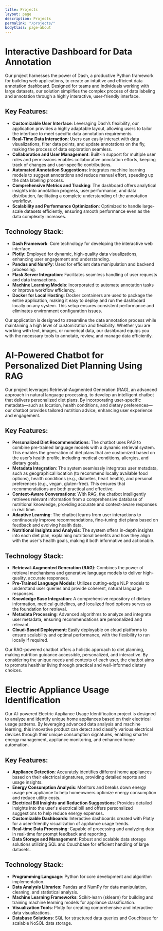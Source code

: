 ```yaml
---
title: Projects
layout: page
description: Projects
permalink: "/projects/"
bodyClass: page-about
---
```






# Interactive Dashboard for Data Annotation
Our project harnesses the power of Dash, a productive Python framework for building web applications, to create an intuitive and efficient data annotation dashboard. Designed for teams and individuals working with large datasets, our solution simplifies the complex process of data labeling and annotation through a highly interactive, user-friendly interface.

## Key Features:
- **Customizable User Interface**: Leveraging Dash’s flexibility, our application provides a highly adaptable layout, allowing users to tailor the interface to meet specific data annotation requirements.
- **Real-Time Data Interaction**: Users can easily interact with data visualizations, filter data points, and update annotations on the fly, making the process of data exploration seamless.
- **Collaboration and User Management**: Built-in support for multiple user roles and permissions enables collaborative annotation efforts, keeping track of changes and user-specific contributions.
- **Automated Annotation Suggestions**: Integrates machine learning models to suggest annotations and reduce manual effort, speeding up the data labeling process.
- **Comprehensive Metrics and Tracking**: The dashboard offers analytical insights into annotation progress, user performance, and data distribution, facilitating a complete understanding of the annotation workflow.
- **Scalability and Performance Optimization**: Optimized to handle large-scale datasets efficiently, ensuring smooth performance even as the data complexity increases.

## Technology Stack:
- **Dash Framework**: Core technology for developing the interactive web interface.
- **Plotly**: Employed for dynamic, high-quality data visualizations, enhancing user engagement and understanding.
- **Pandas and NumPy**: Used for efficient data manipulation and backend processing.
- **Flask Server Integration**: Facilitates seamless handling of user requests and data transactions.
- **Machine Learning Models**: Incorporated to automate annotation tasks or improve workflow efficiency.
- **Docker for Local Hosting**: Docker containers are used to package the entire application, making it easy to deploy and run the dashboard locally on any system. This setup ensures consistent performance and eliminates environment configuration issues.

Our application is designed to streamline the data annotation process while maintaining a high level of customization and flexibility. Whether you are working with text, images, or numerical data, our dashboard equips you with the necessary tools to annotate, review, and manage data efficiently.

# AI-Powered Chatbot for Personalized Diet Planning Using RAG
Our project leverages Retrieval-Augmented Generation (RAG), an advanced approach in natural language processing, to develop an intelligent chatbot that delivers personalized diet plans. By incorporating user-specific metadata—such as location, health conditions, and dietary preferences—our chatbot provides tailored nutrition advice, enhancing user experience and engagement.

## Key Features:
- **Personalized Diet Recommendations**: The chatbot uses RAG to combine pre-trained language models with a dynamic retrieval system. This enables the generation of diet plans that are customized based on the user’s health profile, including medical conditions, allergies, and dietary goals.
- **Metadata Integration**: The system seamlessly integrates user metadata, such as geographical location (to recommend locally available food options), health conditions (e.g., diabetes, heart health), and personal preferences (e.g., vegan, gluten-free). This ensures that recommendations are both practical and effective.
- **Context-Aware Conversations**: With RAG, the chatbot intelligently retrieves relevant information from a comprehensive database of nutritional knowledge, providing accurate and context-aware responses in real time.
- **Adaptive Learning**: The chatbot learns from user interactions to continuously improve recommendations, fine-tuning diet plans based on feedback and evolving health data.
- **Nutritional Insights and Analysis**: The system offers in-depth insights into each diet plan, explaining nutritional benefits and how they align with the user's health goals, making it both informative and actionable.

## Technology Stack:
- **Retrieval-Augmented Generation (RAG)**: Combines the power of retrieval mechanisms and generative language models to deliver high-quality, accurate responses.
- **Pre-Trained Language Models**: Utilizes cutting-edge NLP models to understand user queries and provide coherent, natural language responses.
- **Knowledge Base Integration**: A comprehensive repository of dietary information, medical guidelines, and localized food options serves as the foundation for retrieval.
- **Metadata Processing**: Advanced algorithms to analyze and integrate user metadata, ensuring recommendations are personalized and relevant.
- **Cloud-Based Deployment**: Easily deployable on cloud platforms to ensure scalability and optimal performance, with the flexibility to run locally if required.

Our RAG-powered chatbot offers a holistic approach to diet planning, making nutrition guidance accessible, personalized, and interactive. By considering the unique needs and contexts of each user, the chatbot aims to promote healthier living through practical and well-informed dietary choices.

# Electric Appliance Usage Identification

Our AI-powered Electric Appliance Usage Identification project is designed to analyze and identify unique home appliances based on their electrical usage patterns. By leveraging advanced data analysis and machine learning, this innovative product can detect and classify various electrical devices through their unique consumption signatures, enabling smarter energy management, appliance monitoring, and enhanced home automation.

## Key Features:

- **Appliance Detection**: Accurately identifies different home appliances based on their electrical signatures, providing detailed reports and usage insights.
- **Energy Consumption Analysis**: Monitors and breaks down energy usage per appliance to help homeowners optimize energy consumption and reduce utility costs.
- **Electrical Bill Insights and Reduction Suggestions**: Provides detailed insights into the user's electrical bill and offers personalized suggestions to help reduce energy expenses.
- **Customizable Dashboards**: Interactive dashboards created with Plotly for a user-friendly visualization of appliance usage trends.
- **Real-time Data Processing**: Capable of processing and analyzing data in real-time for prompt feedback and reporting.
- **Data Storage and Management**: Robust and scalable data storage solutions utilizing SQL and Couchbase for efficient handling of large datasets.

## Technology Stack:

- **Programming Language**: Python for core development and algorithm implementation.
- **Data Analysis Libraries**: Pandas and NumPy for data manipulation, cleaning, and statistical analysis.
- **Machine Learning Frameworks**: Scikit-learn (sklearn) for building and training machine learning models for appliance classification.
- **Visualization Tools**: Plotly for creating comprehensive and interactive data visualizations.
- **Database Solutions**: SQL for structured data queries and Couchbase for scalable NoSQL data storage.

